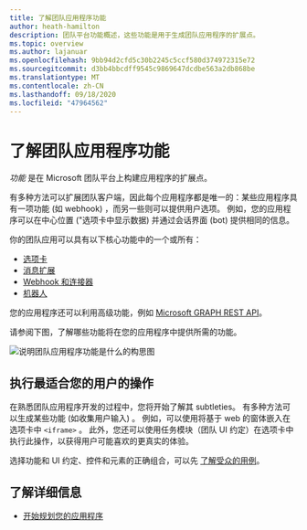 ```yaml
---
title: 了解团队应用程序功能
author: heath-hamilton
description: 团队平台功能概述，这些功能是用于生成团队应用程序的扩展点。
ms.topic: overview
ms.author: lajanuar
ms.openlocfilehash: 9bb94d2cfd5c30b2245c5ccf580d374972315e72
ms.sourcegitcommit: d3bb4bbcdff9545c9869647dcdbe563a2db868be
ms.translationtype: MT
ms.contentlocale: zh-CN
ms.lasthandoff: 09/18/2020
ms.locfileid: "47964562"
---
```

# <a name="understanding-teams-app-capabilities"></a>了解团队应用程序功能

*功能* 是在 Microsoft 团队平台上构建应用程序的扩展点。

有多种方法可以扩展团队客户端，因此每个应用程序都是唯一的：某些应用程序具有一项功能 (如 webhook) ，而另一些则可以提供用户选项。 例如，您的应用程序可以在中心位置 ("选项卡中显示数据) 并通过会话界面 (bot) 提供相同的信息。

你的团队应用可以具有以下核心功能中的一个或所有：

* [选项卡](../tabs/what-are-tabs.md)
* [消息扩展](../messaging-extensions/what-are-messaging-extensions.md)
* [Webhook 和连接器](../webhooks-and-connectors/what-are-webhooks-and-connectors.md)
* [机器人](../bots/what-are-bots.md)

您的应用程序还可以利用高级功能，例如 [Microsoft GRAPH REST API](../graph-api/rsc/resource-specific-consent.md)。

请参阅下图，了解哪些功能将在您的应用程序中提供所需的功能。

![说明团队应用程序功能是什么的构思图](doc-links/images/capabilities-overview.png)

## <a name="doing-whats-best-for-your-users"></a>执行最适合您的用户的操作

在熟悉团队应用程序开发的过程中，您将开始了解其 subtleties。 有多种方法可以生成某些功能 (如收集用户输入) 。 例如，可以使用将基于 web 的窗体嵌入在选项卡中 `<iframe>` 。 此外，您还可以使用任务模块（团队 UI 约定）在选项卡中执行此操作，以获得用户可能喜欢的更真实的体验。

选择功能和 UI 约定、控件和元素的正确组合，可以先 [了解受众的用例](../concepts/design/understand-use-cases.md)。

## <a name="learn-more"></a>了解详细信息

* [开始规划您的应用程序](../concepts/extensibility-points.md)
